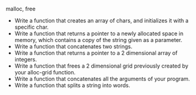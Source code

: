 malloc, free
- Write a function that creates an array of chars, and initializes it with a specific char.
- Write a function that returns a pointer to a newly allocated space in memory, which contains a copy of the string given as a parameter.
- Write a function that concatenates two strings.
- Write a function that returns a pointer to a 2 dimensional array of integers.
- Write a function that frees a 2 dimensional grid previously created by your alloc-grid function.
- Write a function that concatenates all the arguments of your program.
- Write a function that splits a string into words.
